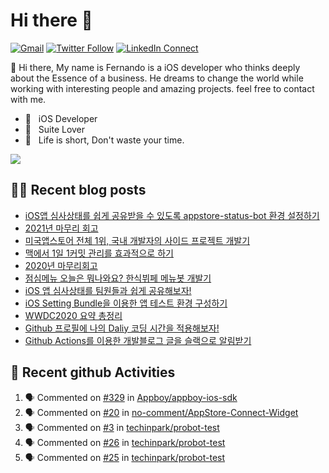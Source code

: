 

# Hi there :wave: 

[![Gmail](https://img.shields.io/badge/%20-Send%20Mail-black?color=14171A&labelColor=ef5350&logo=gmail&logoColor=ffffff)](mailto:fernando@kakao.com?subject=From%20GitHub&cc=fernando@kakao.com&body=Hi,%20there.%20Found%20you%20from%20GitHub.)
[![Twitter Follow](https://img.shields.io/badge/dynamic/json.svg?color=14171A&labelColor=37474f&logo=twitter&logoColor=4fc3f7&label=&query=%24[0].followers_count&url=https%3A%2F%2Fcdn.syndication.twimg.com%2Fwidgets%2Ffollowbutton%2Finfo.json%3Fscreen_names%3Dtechinpark&suffix=%20Followers)](https://twitter.com/techinpark)
[![LinkedIn Connect](https://img.shields.io/badge/%20-Connect-black?color=14171A&labelColor=212121&logo=linkedin&logoColor=ffffff)](https://www.linkedin.com/in/techin-park-10b00732/)

:wave: Hi there, My name is Fernando is a iOS developer who thinks deeply about the Essence of a business. He dreams to change the world while working with interesting people and amazing projects. feel free to contact with me. 

- 📱 &nbsp; iOS Developer
- 👔 &nbsp; Suite Lover 
- 🚀 &nbsp; Life is short, Don't waste your time.

<a href="https://opgc.me/#/users/techinpark" target="_blank"><img src="https://api.opgc.me/githubs/users/techinpark/tag/?border=normal" /></a>

## ✍🏻  Recent blog posts
- [iOS앱 심사상태를 쉽게 공유받을 수 있도록 appstore-status-bot 환경 설정하기](https://fernando.kr/develop/2022-02-13-appstore-status-bot-usage/)
- [2021년 마무리 회고](https://fernando.kr/general/2021-12-31-finish-review/)
- [미국앱스토어 전체 1위, 국내 개발자의 사이드 프로젝트 개발기](https://fernando.kr/general/2021-06-01-appstore-experience-review/)
- [맥에서 1일 1커밋 관리를 효과적으로 하기](https://fernando.kr/develop/2021-02-03-github-jandi-statusbar/)
- [2020년 마무리회고](https://fernando.kr/general/2020-12-30-finish-review/)
- [점심메뉴 오늘은 뭐나와요? 한식뷔페 메뉴봇 개발기](https://fernando.kr/general/2020-11-10-pangyo-lunch-story/)
- [iOS 앱 심사상태를 팀원들과 쉽게 공유해보자!](https://fernando.kr/ios/2020-11-08-ios-appstore-status-bot/)
- [iOS Setting Bundle을 이용한 앱 테스트 환경 구성하기](https://fernando.kr/ios/2020-07-29-ios-setting-bundle/)
- [WWDC2020 요약 총정리](https://fernando.kr/ios/2020-06-23-wwdc-report/)
- [Github 프로필에 나의 Daliy 코딩 시간을 적용해보자!](https://fernando.kr/develop/2020-05-02-github-gist-posting/)
- [Github Actions를 이용한 개발블로그 글을 슬랙으로 알림받기](https://fernando.kr/develop/2020-04-26-develop-slack-bot/)

## 🚀  Recent github Activities
<!--START_SECTION:activity-->
1. 🗣 Commented on [#329](https://github.com/Appboy/appboy-ios-sdk/issues/329) in [Appboy/appboy-ios-sdk](https://github.com/Appboy/appboy-ios-sdk)
2. 🗣 Commented on [#20](https://github.com/no-comment/AppStore-Connect-Widget/issues/20) in [no-comment/AppStore-Connect-Widget](https://github.com/no-comment/AppStore-Connect-Widget)
3. 🗣 Commented on [#3](https://github.com/techinpark/probot-test/issues/3) in [techinpark/probot-test](https://github.com/techinpark/probot-test)
4. 🗣 Commented on [#26](https://github.com/techinpark/probot-test/issues/26) in [techinpark/probot-test](https://github.com/techinpark/probot-test)
5. 🗣 Commented on [#25](https://github.com/techinpark/probot-test/issues/25) in [techinpark/probot-test](https://github.com/techinpark/probot-test)
<!--END_SECTION:activity-->
